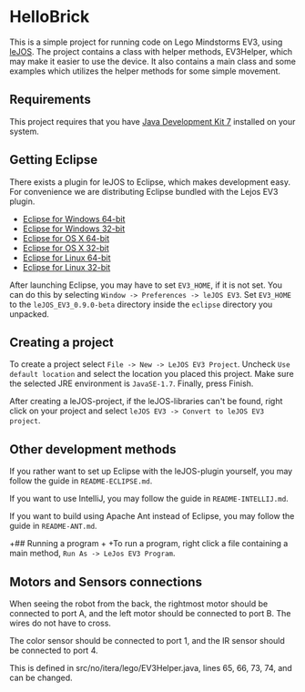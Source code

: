 # HelloBrick

This is a simple project for running code on Lego Mindstorms EV3, using
[leJOS][lejos]. The project contains a class with helper methods, EV3Helper,
which may make it easier to use the device. It also contains a main class and
some examples which utilizes the helper methods for some simple movement.

[lejos]: http://www.lejos.org/ev3/docs/

## Requirements

This project requires that you have [Java Development Kit 7][jdk7] installed on
your system.

[jdk7]: http://www.oracle.com/technetwork/java/javase/downloads/jdk7-downloads-1880260.html

## Getting Eclipse

There exists a plugin for leJOS to Eclipse, which makes development easy. For
convenience we are distributing Eclipse bundled with the Lejos EV3 plugin.

- [Eclipse for Windows 64-bit](http://www.aaberge.net/stuff/eclipse/eclipse-java-luna-SR2-win32-x86_64.zip)
- [Eclipse for Windows 32-bit](http://www.aaberge.net/stuff/eclipse/eclipse-java-luna-SR2-win32.zip)
- [Eclipse for OS X 64-bit](http://www.aaberge.net/stuff/eclipse/eclipse-java-luna-SR2-macosx-cocoa-x86_64.zip)
- [Eclipse for OS X 32-bit](http://www.aaberge.net/stuff/eclipse/eclipse-java-luna-SR2-macosx-cocoa.zip)
- [Eclipse for Linux 64-bit](http://www.aaberge.net/stuff/eclipse/eclipse-java-luna-SR2-linux-gtk-x86_64.tar.gz)
- [Eclipse for Linux 32-bit](http://www.aaberge.net/stuff/eclipse/eclipse-java-luna-SR2-linux-gtk.tar.gz)

After launching Eclipse, you may have to set `EV3_HOME`, if it is not set. You
can do this by selecting `Window -> Preferences -> leJOS EV3`. Set `EV3_HOME`
to the `leJOS_EV3_0.9.0-beta` directory inside the `eclipse` directory you
unpacked.

## Creating a project

To create a project select `File -> New -> LeJOS EV3 Project`. Uncheck `Use
default location` and select the location you placed this project. Make sure
the selected JRE environment is `JavaSE-1.7`. Finally, press Finish.

After creating a leJOS-project, if the leJOS-libraries can't be found, right
click on your project and select `leJOS EV3 -> Convert to leJOS EV3 project`.

## Other development methods

If you rather want to set up Eclipse with the leJOS-plugin yourself, you may follow the guide in `README-ECLIPSE.md`.

If you want to use IntelliJ, you may follow the guide in `README-INTELLIJ.md`.

If you want to build using Apache Ant instead of Eclipse, you may follow the guide in `README-ANT.md`.

+## Running a program
+
+To run a program, right click a file containing a main method, `Run As -> LeJos EV3 Program`.

## Motors and Sensors connections

When seeing the robot from the back, the rightmost motor should be connected to port A, and the left motor should be connected to port B. The wires do not have to cross. 

The color sensor should be connected to port 1, and the IR sensor should be connected to port 4.

This is defined in src/no/itera/lego/EV3Helper.java, lines 65, 66, 73, 74, and can be changed.
